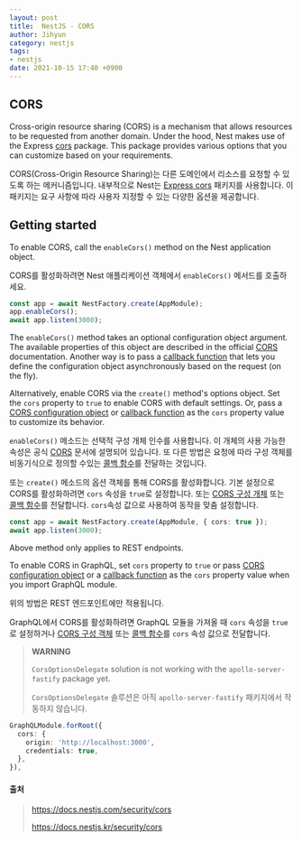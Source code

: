 ```yaml
---
layout: post
title:  NestJS - CORS
author: Jihyun
category: nestjs
tags:
- nestjs
date: 2021-10-15 17:40 +0900
---
```


## CORS

Cross-origin resource sharing (CORS) is a mechanism that allows resources to be requested from another domain. Under the hood, Nest makes use of the Express [cors](https://github.com/expressjs/cors) package. This package provides various options that you can customize based on your requirements.

CORS(Cross-Origin Resource Sharing)는 다른 도메인에서 리소스를 요청할 수 있도록 하는 메커니즘입니다. 내부적으로 Nest는 [Express cors](https://github.com/expressjs/cors) 패키지를 사용합니다. 이 패키지는 요구 사항에 따라 사용자 지정할 수 있는 다양한 옵션을 제공합니다.



## Getting started

To enable CORS, call the `enableCors()` method on the Nest application object.

CORS를 활성화하려면 Nest 애플리케이션 객체에서 `enableCors()` 메서드를 호출하세요.

```typescript
const app = await NestFactory.create(AppModule);
app.enableCors();
await app.listen(3000);
```

The `enableCors()` method takes an optional configuration object argument. The available properties of this object are described in the official [CORS](https://github.com/expressjs/cors#configuration-options) documentation. Another way is to pass a [callback function](https://github.com/expressjs/cors#configuring-cors-asynchronously) that lets you define the configuration object asynchronously based on the request (on the fly).

Alternatively, enable CORS via the `create()` method's options object. Set the `cors` property to `true` to enable CORS with default settings. Or, pass a [CORS configuration object](https://github.com/expressjs/cors#configuration-options) or [callback function](https://github.com/expressjs/cors#configuring-cors-asynchronously) as the `cors` property value to customize its behavior.

`enableCors()` 메소드는 선택적 구성 개체 인수를 사용합니다. 이 개체의 사용 가능한 속성은 공식 [CORS](https://github.com/expressjs/cors#configuration-options) 문서에 설명되어 있습니다. 또 다른 방법은 요청에 따라 구성 객체를 비동기식으로 정의할 수있는 [콜백 함수](https://github.com/expressjs/cors#configuring-cors-asynchronously)를 전달하는 것입니다.

또는 `create()` 메소드의 옵션 객체를 통해 CORS를 활성화합니다. 기본 설정으로 CORS를 활성화하려면 `cors` 속성을 `true`로 설정합니다. 또는 [CORS 구성 개체](https://github.com/expressjs/cors#configuration-options) 또는 [콜백 함수](https://github.com/expressjs/cors#configuring-cors-asynchronously)를 전달합니다. `cors`속성 값으로 사용하여 동작을 맞춤 설정합니다.

```typescript
const app = await NestFactory.create(AppModule, { cors: true });
await app.listen(3000);
```



Above method only applies to REST endpoints.

To enable CORS in GraphQL, set `cors` property to `true` or pass [CORS configuration object](https://github.com/expressjs/cors#configuration-options) or a [callback function](https://github.com/expressjs/cors#configuring-cors-asynchronously) as the `cors` property value when you import GraphQL module.

위의 방법은 REST 엔드포인트에만 적용됩니다.

GraphQL에서 CORS를 활성화하려면 GraphQL 모듈을 가져올 때 `cors` 속성을 `true`로 설정하거나 [CORS 구성 객체](https://github.com/expressjs/cors#configuration-options) 또는 [콜백 함수](https://github.com/expressjs/cors#configuring-cors-asynchronously)를 `cors` 속성 값으로 전달합니다.

> **WARNING**
>
> `CorsOptionsDelegate` solution is not working with the `apollo-server-fastify` package yet.
>
> `CorsOptionsDelegate` 솔루션은 아직 `apollo-server-fastify` 패키지에서 작동하지 않습니다.

```typescript
GraphQLModule.forRoot({
  cors: {
    origin: 'http://localhost:3000',
    credentials: true,
  },
}),
```



#### 출처

> https://docs.nestjs.com/security/cors
>
> https://docs.nestjs.kr/security/cors